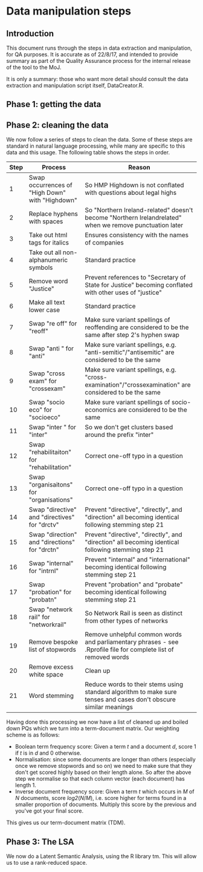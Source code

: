 # Data manipulation steps

## Introduction

This document runs through the steps in data extraction and manipulation, for QA purposes. It is accurate as of 22/8/17, and intended to provide summary as part of the Quality Assurance process for the internal release of the tool to the MoJ.

It is only a summary: those who want more detail should consult the data extraction and manipulation script itself, DataCreator.R.


## Phase 1: getting the data



## Phase 2: cleaning the data

We now follow a series of steps to clean the data. Some of these steps are standard in natural language processing, while many are specific to this data and this usage. The following table shows the steps in order.

| Step | Process                                          | Reason                                                                                                                |
| ---- | ------------------------------------------------ | --------------------------------------------------------------------------------------------------------------------- |
| 1    | Swap occurrences of "High Down" with "Highdown"  | So HMP Highdown is not conflated with questions about legal highs                                                     |
| 2    | Replace hyphens with spaces                      | So "Northern Ireland-related" doesn't become "Northern Irelandrelated" when we remove punctuation later               |
| 3    | Take out html tags for italics                   | Ensures consistency with the names of companies                                                                       |
| 4    | Take out all non-alphanumeric symbols            | Standard practice                                                                                                     |
| 5    | Remove word "Justice"                            | Prevent references to "Secretary of State for Justice" becoming conflated with other uses of "justice"                |
| 6    | Make all text lower case                         | Standard practice                                                                                                     |
| 7    | Swap "re off" for "reoff"                        | Make sure variant spellings of reoffending are considered to be the same after step 2's hyphen swap                   |
| 8    | Swap "anti " for "anti"                          | Make sure variant spellings, e.g. "anti-semitic"/"antisemitic" are considered to be the same                          |
| 9    | Swap "cross exam" for "crossexam"                | Make sure variant spellings, e.g. "cross-examination"/"crossexamination" are considered to be the same                |
| 10   | Swap "socio eco" for "socioeco"                  | Make sure variant spellings of socio-economics are considered to be the same                                          |
| 11   | Swap "inter " for "inter"                        | So we don't get clusters based around the prefix "inter"                                                              |
| 12   | Swap "rehabilitaiton" for "rehabilitation"       | Correct one-off typo in a question                                                                                    |
| 13   | Swap "organisaitons" for "organisations"         | Correct one-off typo in a question                                                                                    |
| 14   | Swap "directive" and "directives" for "drctv"    | Prevent "directive", "directly", and "direction" all becoming identical following stemming step 21                    |
| 15   | Swap "direction" and "directions" for "drctn"    | Prevent "directive", "directly", and "direction" all becoming identical following stemming step 21                    |
| 16   | Swap "internal" for "intrnl"                     | Prevent "internal" and "international" becoming identical following stemming step 21                                  |
| 17   | Swap "probation" for "probatn"                   | Prevent "probation" and "probate" becoming identical following stemming step 21                                       |
| 18   | Swap "network rail" for "networkrail"            | So Network Rail is seen as distinct from other types of networks                                                      |
| 19   | Remove bespoke list of stopwords                 | Remove unhelpful common words and parliamentary phrases - see .Rprofile file for complete list of removed words       |
| 20   | Remove excess white space                        | Clean up                                                                                                              |
| 21   | Word stemming                                    | Reduce words to their stems using standard algorithm to make sure tenses and cases don't obscure similar meanings     |

Having done this processing we now have a list of cleaned up and boiled down PQs which we turn into a term-document matrix. Our weighting scheme is as follows:

 * Boolean term frequency score: Given a term *t* and a document *d*, score 1 if *t* is in *d* and 0 otherwise.
 * Normalisation: since some documents are longer than others (especially once we remove stopwords and so on) we need to make sure that they don't get scored highly based on their length alone. So after the above step we normalise so that each column vector (each document) has length 1.
 * Inverse document frequency score: Given a term *t* which occurs in *M* of *N* documents, score *log*_2_(*N*/*M*), i.e. score higher for terms found in a smaller proportion of documents. Multiply this score by the previous and you've got your final score.

This gives us our term-document matrix (TDM).

## Phase 3: The LSA

We now do a Latent Semantic Analysis, using the R library tm. This will allow us to use a rank-reduced space.
